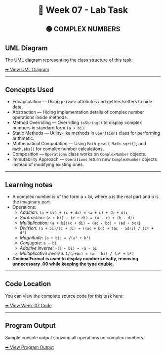 <h1 align="center">📄 Week 07 - Lab Task</h1>

<h2 align="center">🟢 COMPLEX NUMBERS</h2>

## UML Diagram

The UML diagram representing the class structure of this task:

[➡ View UML Diagram](./uml.png)

---

## Concepts Used

- Encapsulation — Using `private` attributes and getters/setters to hide data.
- Abstraction — Hiding implementation details of complex number operations inside methods.
- Method Overriding — Overriding `toString()` to display complex numbers in standard form `(a + bi)`.
- Static Methods — Utility-like methods in `Operations` class for performing arithmetic.
- Mathematical Computation — Using `Math.pow()`, `Math.sqrt()`, and `Math.abs()` for complex number calculations.
- Composition — `Operations` class works on `ComplexNumber` objects.
- Immutability Approach — `Operations` return new `ComplexNumber` objects instead of modifying existing ones.

---

## Learning notes

- A complex number is of the form a + bi, where a is the real part and b is the imaginary part.
- Operations:
  - *Addition:* `(a + bi) + (c + di) = (a + c) + (b + d)i`
  - *Subtraction:* `(a + bi) - (c + di) = (a - c) + (b - d)i`
  - *Multiplication:* `(a + bi)(c + di) = (ac - bd) + (ad + bc)i`
  - *Division:* `(a + bi)/(c + di) = ((ac + bd) + (bc - ad)i) / (c² + d²)`
  - *Magnitude:* `|a + bi| = √(a² + b²)`
  - *Conjugate:* `a - bi`
  - *Additive inverse:* `-(a + bi) = -a - bi`
  - *Multiplicative inverse:* `1/(a+bi) = (a - bi) / (a² + b²)`
- **DecimalFormat is used to display numbers neatly, removing unnecessary .00 while keeping the type double.**
---

## Code Location

You can view the complete source code for this task here:

[➡ View Week-07 Code](./code)

---

## Program Output

Sample console output showing all operations on complex numbers.

[➡ View Program Output](./output.png)
